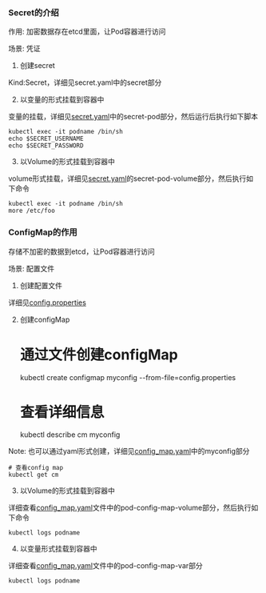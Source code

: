 ### Secret的介绍

作用: 加密数据存在etcd里面，让Pod容器进行访问

场景: 凭证

1. 创建secret

Kind:Secret，详细见secret.yaml中的secret部分

2. 以变量的形式挂载到容器中

变量的挂载，详细见[secret.yaml](Config/secret.yaml)中的secret-pod部分，然后运行后执行如下脚本

    kubectl exec -it podname /bin/sh
    echo $SECRET_USERNAME
    echo $SECRET_PASSWORD
    
3. 以Volume的形式挂载到容器中

volume形式挂载，详细见[secret.yaml](Config/secret.yaml)的secret-pod-volume部分，然后执行如下命令
    
    kubectl exec -it podname /bin/sh
    more /etc/foo

### ConfigMap的作用

存储不加密的数据到etcd，让Pod容器进行访问

场景: 配置文件

1. 创建配置文件

详细见[config.properties](Config/config.properties)

2. 创建configMap


    # 通过文件创建configMap
    kubectl create configmap myconfig --from-file=config.properties
    # 查看详细信息   
    kubectl describe cm myconfig

Note: 也可以通过yaml形式创建，详细见[config_map.yaml](Config/config_map.yaml)中的myconfig部分

    # 查看config map
    kubectl get cm

3. 以Volume的形式挂载到容器中

详细查看[config_map.yaml](Config/config_map.yaml)文件中的pod-config-map-volume部分，然后执行如下命令
    
    kubectl logs podname

4. 以变量形式挂载到容器中

详细查看[config_map.yaml](Config/config_map.yaml)文件中的pod-config-map-var部分

    kubectl logs podname


